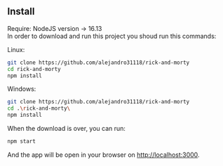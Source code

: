 ## Install
Require: NodeJS version -> 16.13\
In order to download and run this project you shoud run this commands:

Linux:
```sh
git clone https://github.com/alejandro31118/rick-and-morty
cd rick-and-morty
npm install
```
Windows:
```sh
git clone https://github.com/alejandro31118/rick-and-morty
cd .\rick-and-morty\ 
npm install
```
When the download is over, you can run:
```sh
npm start
```
And the app will be open in your browser on [http://localhost:3000](http://localhost:3000).